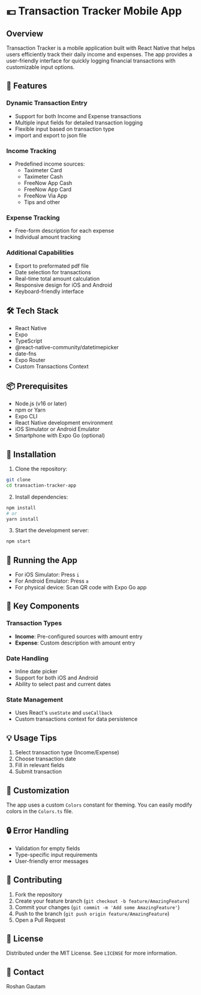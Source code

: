 # 💶 Transaction Tracker Mobile App

## Overview

Transaction Tracker is a mobile application built with React Native that helps users efficiently track their daily income and expenses. The app provides a user-friendly interface for quickly logging financial transactions with customizable input options.

## 🌟 Features

### Dynamic Transaction Entry
- Support for both Income and Expense transactions
- Multiple input fields for detailed transaction logging
- Flexible input based on transaction type
- import and export to json file


### Income Tracking
- Predefined income sources:
  - Taximeter Card
  - Taximeter Cash
  - FreeNow App Cash
  - FreeNow App Card
  - FreeNow Via App
  - Tips and other

### Expense Tracking
- Free-form description for each expense
- Individual amount tracking

### Additional Capabilities
- Export to preformated pdf file
- Date selection for transactions
- Real-time total amount calculation
- Responsive design for iOS and Android
- Keyboard-friendly interface

## 🛠 Tech Stack

- React Native
- Expo
- TypeScript
- @react-native-community/datetimepicker
- date-fns
- Expo Router
- Custom Transactions Context

## 📦 Prerequisites

- Node.js (v16 or later)
- npm or Yarn
- Expo CLI
- React Native development environment
- iOS Simulator or Android Emulator
- Smartphone with Expo Go (optional)

## 🚀 Installation

1. Clone the repository:
```bash
git clone 
cd transaction-tracker-app
```

2. Install dependencies:
```bash
npm install
# or
yarn install
```

3. Start the development server:
```bash
npm start
```

## 📱 Running the App

- For iOS Simulator: Press `i`
- For Android Emulator: Press `a`
- For physical device: Scan QR code with Expo Go app

## 🔧 Key Components

### Transaction Types
- **Income**: Pre-configured sources with amount entry
- **Expense**: Custom description with amount entry

### Date Handling
- Inline date picker
- Support for both iOS and Android
- Ability to select past and current dates

### State Management
- Uses React's `useState` and `useCallback`
- Custom transactions context for data persistence

## 💡 Usage Tips

1. Select transaction type (Income/Expense)
2. Choose transaction date
3. Fill in relevant fields
4. Submit transaction

## 🎨 Customization

The app uses a custom `Colors` constant for theming. You can easily modify colors in the `Colors.ts` file.

## 🔒 Error Handling

- Validation for empty fields
- Type-specific input requirements
- User-friendly error messages

## 🤝 Contributing

1. Fork the repository
2. Create your feature branch (`git checkout -b feature/AmazingFeature`)
3. Commit your changes (`git commit -m 'Add some AmazingFeature'`)
4. Push to the branch (`git push origin feature/AmazingFeature`)
5. Open a Pull Request

## 📄 License

Distributed under the MIT License. See `LICENSE` for more information.

## 📧 Contact

Roshan Gautam
